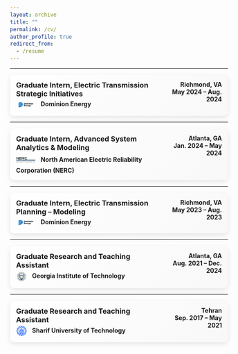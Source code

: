 ```yaml
---
layout: archive
title: ""
permalink: /cv/
author_profile: true
redirect_from:
  - /resume
---
```


---
<!-- Dominion Energy -->
<div style="
  margin: 1em 0; 
  padding: 1em; 
  border-radius: 10px; 
  background: linear-gradient(135deg, #ffffff 0%, #f8f8f8 100%);
  box-shadow: 0 4px 12px rgba(0,0,0,0.1);
">
  <div style="display: flex; justify-content: space-between; align-items: flex-start;">
    <div>
      <!-- Role -->
      <h3 style="margin: 0;">Graduate Intern, Electric Transmission Strategic Initiatives</h3>
      <!-- Company + Logo below Role -->
      <div style="margin-top: 4px;">
        <img src="../images/dominion.png"
             alt="Dominion Energy Logo"
             title="Dominion Energy"
             width="45"
             style="vertical-align: middle; margin-right: 8px;" />
        <strong>Dominion Energy</strong>
      </div>
    </div>
    <!-- Location + Dates on the Right -->
    <div style="text-align: right;">
      <strong>Richmond, VA</strong><br>
     <strong>May 2024 – Aug. 2024</strong>
    </div>
  </div>
</div>

---

<!-- NERC -->
<div style="
  margin: 1em 0; 
  padding: 1em; 
  border-radius: 10px; 
  background: linear-gradient(135deg, #ffffff 0%, #f8f8f8 100%);
  box-shadow: 0 4px 12px rgba(0,0,0,0.1);
">
  <div style="display: flex; justify-content: space-between; align-items: flex-start;">
    <div>
      <h3 style="margin: 0;">Graduate Intern, Advanced System Analytics &amp; Modeling</h3>
      <div style="margin-top: 4px;">
        <img src="../images/nerc.png"
             alt="NERC Logo"
             title="NERC"
             width="45"
             style="vertical-align: middle; margin-right: 8px;" />
        <strong>North American Electric Reliability Corporation (NERC)</strong>
      </div>
    </div>
    <div style="text-align: right;">
      <strong>Atlanta, GA</strong><br>
      <strong>Jan. 2024 – May 2024</strong>
    </div>
  </div>
</div>

---

<!-- Dominion Energy (Planning – Modeling) -->
<div style="
  margin: 1em 0; 
  padding: 1em; 
  border-radius: 10px; 
  background: linear-gradient(135deg, #ffffff 0%, #f8f8f8 100%);
  box-shadow: 0 4px 12px rgba(0,0,0,0.1);
">
  <div style="display: flex; justify-content: space-between; align-items: flex-start;">
    <div>
      <h3 style="margin: 0;">Graduate Intern, Electric Transmission Planning – Modeling</h3>
      <div style="margin-top: 4px;">
        <img src="../images/dominion.png"
             alt="Dominion Energy Logo"
             title="Dominion Energy"
             width="45"
             style="vertical-align: middle; margin-right: 8px;" />
        <strong>Dominion Energy</strong>
      </div>
    </div>
    <div style="text-align: right;">
      <strong>Richmond, VA</strong><br>
      <strong>May 2023 – Aug. 2023</strong>
    </div>
  </div>
</div>

---

<!-- Georgia Tech -->
<div style="
  margin: 1em 0; 
  padding: 1em; 
  border-radius: 10px; 
  background: linear-gradient(135deg, #ffffff 0%, #f8f8f8 100%);
  box-shadow: 0 4px 12px rgba(0,0,0,0.1);
">
  <div style="display: flex; justify-content: space-between; align-items: flex-start;">
    <div>
      <h3 style="margin: 0;">Graduate Research and Teaching Assistant</h3>
      <div style="margin-top: 4px;">
        <img src="../images/gt-seal_0.png"
             alt="Georgia Tech Logo"
             title="Georgia Tech"
             width="25"
             style="vertical-align: middle; margin-right: 8px;" />
        <strong>Georgia Institute of Technology</strong>
      </div>
    </div>
    <div style="text-align: right;">
      <strong>Atlanta, GA</strong><br>
      <strong>Aug. 2021 – Dec. 2024</strong>
    </div>
  </div>
</div>

---

<!-- Sharif University of Technology -->
<div style="
  margin: 1em 0; 
  padding: 1em; 
  border-radius: 10px; 
  background: linear-gradient(135deg, #ffffff 0%, #f8f8f8 100%);
  box-shadow: 0 4px 12px rgba(0,0,0,0.1);
">
  <div style="display: flex; justify-content: space-between; align-items: flex-start;">
    <div>
      <h3 style="margin: 0;">Graduate Research and Teaching Assistant</h3>
      <div style="margin-top: 4px;">
        <img src="../images/sharif.png"
             alt="Sharif University Logo"
             title="Sharif University of Technology"
             width="25"
             style="vertical-align: middle; margin-right: 8px;" />
        <strong>Sharif University of Technology</strong>
      </div>
    </div>
    <div style="text-align: right;">
      <strong>Tehran</strong><br>
      <strong>Sep. 2017 – May 2021</strong>
    </div>
  </div>
</div>


